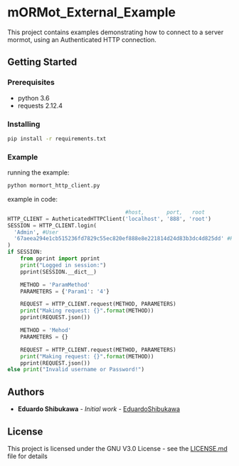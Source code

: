 # mORMot_External_Example

This project contains examples demonstrating how to connect to a server mormot, using an Authenticated HTTP connection.

## Getting Started

### Prerequisites

  * python 3.6
  * requests 2.12.4

### Installing


```bash
pip install -r requirements.txt
```

### Example

running the example:

```bash
python mormort_http_client.py
```

example in code:
```python
                                     #host,       port,   root
HTTP_CLIENT = AutheticatedHTTPClient('localhost', '888', 'root')
SESSION = HTTP_CLIENT.login(
  'Admin', #User
  '67aeea294e1cb515236fd7829c55ec820ef888e8e221814d24d83b3dc4d825dd' #Hashed Password
)
if SESSION:
    from pprint import pprint
    print("Logged in session:")
    pprint(SESSION.__dict__)

    METHOD = 'ParamMethod'
    PARAMETERS = {'Param1': '4'}

    REQUEST = HTTP_CLIENT.request(METHOD, PARAMETERS)
    print("Making request: {}".format(METHOD))
    pprint(REQUEST.json())

    METHOD = 'Mehod'
    PARAMETERS = {}

    REQUEST = HTTP_CLIENT.request(METHOD, PARAMETERS)
    print("Making request: {}".format(METHOD))
    pprint(REQUEST.json())
else print("Invalid username or Password!")
```

## Authors

* **Eduardo Shibukawa** - *Initial work* - [EduardoShibukawa](https://github.com/EduardoShibukawa)

## License

This project is licensed under the GNU V3.0 License - see the [LICENSE.md](LICENSE.md) file for details
